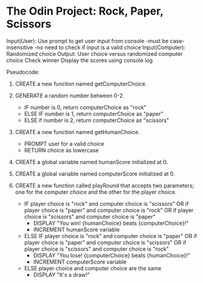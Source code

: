 # The Odin Project: Rock, Paper, Scissors

Input(User): Use prompt to get user input from console
    -must be case-insensitive
    -no need to check if input is a valid choice
Input(Computer): Randomized choice
Output: User choice versus randomized computer choice
        Check winner
        Display the scores using console log

Pseudocode:

1. CREATE a new function named getComputerChoice.
2. GENERATE a random number between 0-2.
    - IF number is 0, return computerChoice as "rock"
    - ELSE IF number is 1, return computerChoice as "paper"
    - ELSE if number is 2, return computerChoice as "scissors"

3. CREATE a new function named getHumanChoice.
    - PROMPT user for a valid choice
    - RETURN choice as lowercase

4. CREATE a global variable named humanScore initialized at 0.
5. CREATE a global variable named computerScore initialized at 0.
6. CREATE a new function called playRound that accepts two parameters; one for the computer choice and the other for the player choice.
    - IF player choice is "rock" and computer choice is "scissors"
        OR if player choice is "paper" and computer choice is "rock"
        OR if player choice is "scissors" and computer choice is "paper"
        - DISPLAY "You win! {humanChoice} beats {computerChoice}!"
        - INCREMENT humanScore variable 
    - ELSE IF player choice is "rock" and computer choice is "paper"
        OR if player choice is "paper" and computer choice is "scissors"
        OR if player choice is "scissors" and computer choice is "rock"
        - DISPLAY "You lose! {computerChoice} beats {humanChoice}!"
        - INCREMENT computerScore variable
    - ELSE player choice and computer choice are the same
        - DISPLAY "It's a draw!"